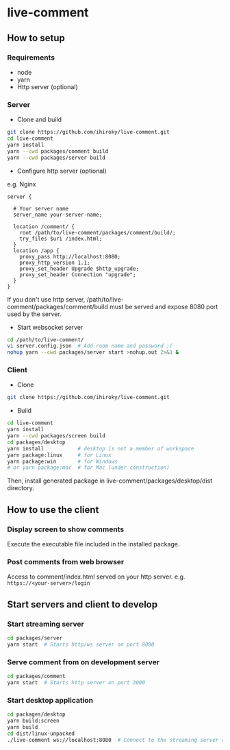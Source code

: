 # live-comment

## How to setup

### Requirements

- node
- yarn
- Http server (optional)

### Server

- Clone and build

```bash
git clone https://github.com/ihiroky/live-comment.git
cd live-comment
yarn install
yarn --cwd packages/comment build
yarn --cwd packages/server build
```

- Configure http server (optional)

e.g. Nginx
```
server {

  # Your server name
  server_name your-server-name;

  location /comment/ {
    root /path/to/live-comment/packages/comment/build/;
    try_files $uri /index.html;
  }
  location /app {
    proxy_pass http://localhost:8080;
    proxy_http_version 1.1;
    proxy_set_header Upgrade $http_upgrade;
    proxy_set_header Connection "upgrade";
  }
}
```

If you don't use http server, /path/to/live-comment/packages/comment/build must be served and expose 8080 port used by the server.

- Start websocket server
```bash
cd /path/to/live-comment/
vi server.config.json  # Add room name and password :(
nohup yarn --cwd packages/server start >nohup.out 2>&1 &
```

### Client

- Clone
```bash
git clone https://github.com/ihiroky/live-comment.git
```

- Build
```bash
cd live-comment
yarn install
yarn --cwd packages/screen build
cd packages/desktop
yarn install           # desktop is not a member of workspace
yarn package:linux     # for Linux
yarn package:win       # for Windows
# or yarn package:mac  # for Mac (under construction)
```

Then, install generated package in live-comment/packages/desktop/dist directory.

## How to use the client

### Display screen to show comments

Execute the executable file included in the installed package.

### Post comments from web browser

Access to comment/index.html served on your http server. e.g. `https://<your-server>/login`


## Start servers and client to develop

### Start streaming server
```bash
cd packages/server
yarn start  # Starts http/ws server on port 8080
```
### Serve comment from on development server
```bash
cd packages/comment
yarn start  # Starts http server on port 3000
```

### Start desktop application
```bash
cd packages/desktop
yarn build:screen
yarn build
cd dist/linux-unpacked
./live-comment ws://localhost:8080  # Connect to the streaming server regardless of its settings.
```
